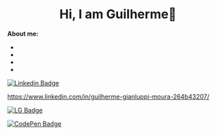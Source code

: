 <h1 align="center">Hi, I am Guilherme👋</h1>

**About me:**

* 
*
*
*


[![Linkedin Badge](https://img.shields.io/badge/-ludehsar-blue?style=flat-square&logo=Linkedin&logoColor=white&link=https://www.linkedin.com/in/ludehsar/)](https://www.linkedin.com/in/ludehsar/)


https://www.linkedin.com/in/guilherme-gianluppi-moura-264b43207/




[![LG Badge](h[ttps://img.shields.io/badge/LinkedIn-Profile-informational?style=flat&logo=linkedin&logoColor=white&color=0D76A8](https://img.shields.io/badge/Gmail-D14836?style=for-the-badge&logo=gmail&logoColor=white))](https://www.linkedin.com/in/braydon-coyer/)

[![CodePen Badge](https://img.shields.io/badge/CodePen-Profile-informational?style=flat&logo=codepen&logoColor=white&color=black)](https://codepen.io/braydoncoyer)



